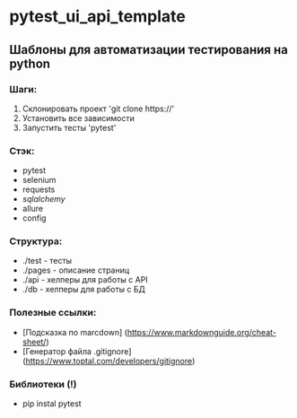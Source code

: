 # pytest_ui_api_template

## Шаблоны для автоматизации тестирования на python

### Шаги:
1. Склонировать проект 'git clone https://'
2. Установить все зависимости
3. Запустить тесты 'pytest'


### Стэк:
- pytest
- selenium
- requests
- _sqlalchemy_
- allure
- config

### Структура:
- ./test - тесты
- ./pages - описание страниц
- ./api - хелперы для работы с API
- ./db - хелперы для работы с БД

### Полезные ссылки:

- [Подсказка по marcdown] (https://www.markdownguide.org/cheat-sheet/)
- [Генератор файла .gitignore] (https://www.toptal.com/developers/gitignore)


### Библиотеки (!)
- pip instal pytest
